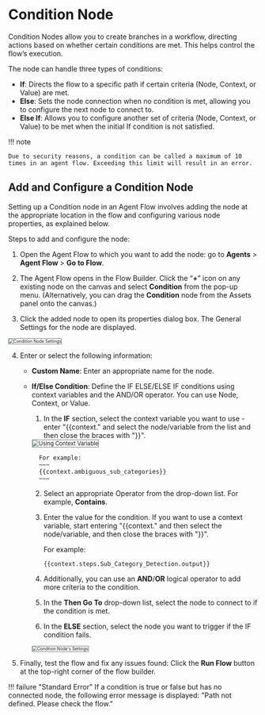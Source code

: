 # Condition Node

Condition Nodes allow you to create branches in a workflow, directing actions based on whether certain conditions are met. This helps control the flow’s execution.

The node can handle three types of conditions:

* **If**: Directs the flow to a specific path if certain criteria (Node, Context, or Value) are met.
* **Else**: Sets the node connection when no condition is met, allowing you to configure the next node to connect to.
* **Else If**: Allows you to configure another set of criteria (Node, Context, or Value) to be met when the initial If condition is not satisfied.

!!! note
    
    Due to security reasons, a condition can be called a maximum of 10 times in an agent flow. Exceeding this limit will result in an error.


## Add and Configure a Condition Node

Setting up a Condition node in an Agent Flow involves adding the node at the appropriate location in the flow and configuring various node properties, as explained below.

Steps to add and configure the node:

1. Open the Agent Flow to which you want to add the node: go to **Agents** > **Agent Flow** > **Go to Flow**.

2. The Agent Flow opens in the Flow Builder. Click the “**+**” icon on any existing node on the canvas and select **Condition** from the pop-up menu. (Alternatively, you can drag the **Condition** node from the Assets panel onto the canvas.)

3. Click the added node to open its properties dialog box. The General Settings for the node are displayed.  
<img src="../images/condition-node-settings-to-be-filled.png" alt="Condition Node Settings" title="Condition Node Settings" style="border: 1px solid gray; zoom:60%;">

4. Enter or select the following information:
    
    * **Custom Name**: Enter an appropriate name for the node.
    * **If/Else Condition**: Define the IF ELSE/ELSE IF conditions using context variables and the AND/OR operator. You can use Node, Context, or Value.
        1. In the **IF** section, select the context variable you want to use - enter "{{context." and select the node/variable from the list and then close the braces with "}}".  
        <img src="../images/if-condition-context-variable-selection.png" alt="Using Context Variable" title="Using Context Variable" style="border: 1px solid gray; zoom:80%;">
        
            For example: 
            ~~~
            {{context.ambiguous_sub_categories}}
            ~~~
        
        2. Select an appropriate Operator from the drop-down list. For example, **Contains**.

        3. Enter the value for the condition. If you want to use a context variable, start entering "{{context." and then select the node/variable, and then close the braces with "}}".
            
            For example:
            ~~~
            {{context.steps.Sub_Category_Detection.output}}   
            ~~~
        
        4. Additionally, you can use an **AND**/**OR** logical operator to add more criteria to the condition.

        5. In the **Then Go To** drop-down list, select the node to connect to if the condition is met.

        6. In the **ELSE** section, select the node you want to trigger if the IF condition fails.  
        <img src="../images/condition-node-settings-filled.png" alt="Condition Node's Settings" title="Condition Node's Settings" style="border: 1px solid gray; zoom:60%;">

5. Finally, test the flow and fix any issues found: Click the **Run Flow** button at the top-right corner of the flow builder.

!!! failure "Standard Error"
    If a condition is true or false but has no connected node, the following error message is displayed: "Path not defined. Please check the flow."

